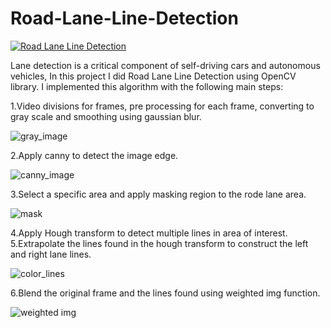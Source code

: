 # Road-Lane-Line-Detection

[![Road Lane Line Detection](https://user-images.githubusercontent.com/50642442/134974848-193d647b-16fc-46ad-bec5-5338f95cb1d9.png)](https://youtu.be/kK9qB37BV6w "Road Lane Line Detection")

Lane detection is a critical component of self-driving cars and autonomous vehicles, In this project I did Road Lane Line Detection using OpenCV library. I implemented this algorithm with the following main steps:

1.Video divisions for frames, pre processing for each frame, converting to gray scale and smoothing using gaussian blur.

![gray_image](https://user-images.githubusercontent.com/50642442/125351187-72f9a780-e368-11eb-91a4-1e928737a0bf.jpg)

2.Apply canny to detect the image edge.

![canny_image](https://user-images.githubusercontent.com/50642442/125351272-945a9380-e368-11eb-8e3b-d566ed4f8244.jpg)

3.Select a specific area and apply masking region to the rode lane area.

![mask](https://user-images.githubusercontent.com/50642442/125351463-ca981300-e368-11eb-9c90-9528193f11d8.jpg)

4.Apply Hough transform to detect multiple lines in area of interest.
5.Extrapolate the lines found in the hough transform to construct the left and right lane lines.

![color_lines](https://user-images.githubusercontent.com/50642442/125351670-0632dd00-e369-11eb-9b7e-d8658613e3de.jpg)

6.Blend the original frame and the lines found using weighted img function.

![weighted img](https://user-images.githubusercontent.com/50642442/125353757-a1c54d00-e36b-11eb-99c8-36c866f45048.jpg)



